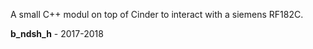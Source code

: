 A small C++ modul on top of Cinder to interact with a siemens RF182C. 

<b>b_ndsh_h</b> - 2017-2018
